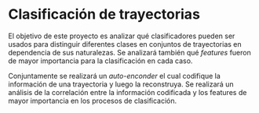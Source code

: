 # Clasificación de trayectorias

El objetivo de este proyecto es analizar qué clasificadores pueden ser usados
para distinguir diferentes clases en conjuntos de trayectorias en dependencia
de sus naturalezas. Se analizará también qué _features_ fueron de mayor
importancia para la clasificación en cada caso.

Conjuntamente se realizará un _auto-enconder_ el cual codifique la información
de una trayectoria y luego la reconstruya. Se realizará un análisis de la
correlación entre la información codificada y los features de mayor importancia
en los procesos de clasificación.
